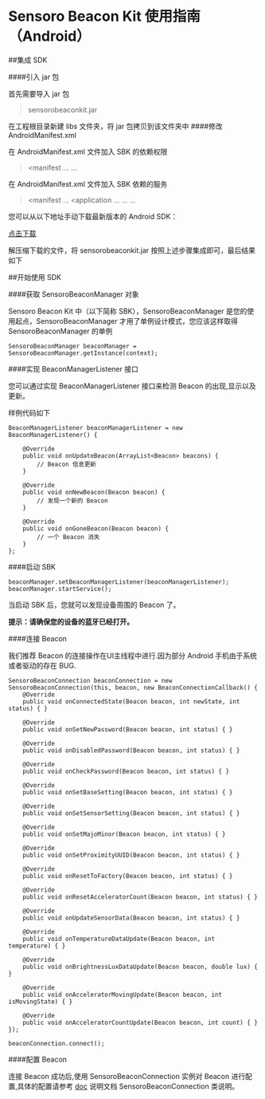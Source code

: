 Sensoro Beacon Kit 使用指南（Android）
==

##集成 SDK

####引入 jar 包

首先需要导入 jar 包

>sensorobeaconkit.jar

在工程根目录新建 libs 文件夹，将 jar 包拷贝到该文件夹中
####修改 AndroidManifest.xml

在 AndroidManifest.xml 文件加入 SBK 的依赖权限

><manifest
    ...
    <uses-permission android:name="android.permission.BLUETOOTH" />
    <uses-permission android:name="android.permission.BLUETOOTH_ADMIN" />
    ...
</manifest>

在 AndroidManifest.xml 文件加入 SBK 依赖的服务

><manifest
    ...
    <application
        ...
        <service android:name="com.sensoro.beacon.kit.BeaconProcessService"></service>
        <service android:name="com.sensoro.beacon.kit.BeaconService"></service>
        ...
    </application>
    ...
</manifest>

您可以从以下地址手动下载最新版本的 Android SDK：

[点击下载](https://raw.githubusercontent.com/VegeChou/SensoroBeaconKit/master/sensorobeaconkit.jar)

解压缩下载的文件，将 sensorobeaconkit.jar 按照上述步骤集成即可，最后结果如下

##开始使用 SDK

####获取 SensoroBeaconManager 对象

Sensoro Beacon Kit 中（以下简称 SBK），SensoroBeaconManager 是您的使用起点，SensoroBeaconManager 才用了单例设计模式，您应该这样取得 SensoroBeaconManager 的单例

```
SensoroBeaconManager beaconManager = SensoroBeaconManager.getInstance(context);
```

####实现 BeaconManagerListener 接口

您可以通过实现 BeaconManagerListener 接口来检测 Beacon 的出现,显示以及更新。

样例代码如下
```
BeaconManagerListener beaconManagerListener = new BeaconManagerListener() {

    @Override
    public void onUpdateBeacon(ArrayList<Beacon> beacons) {
        // Beacon 信息更新                  
    }
    
    @Override
    public void onNewBeacon(Beacon beacon) {
        // 发现一个新的 Beacon        
    }
    
    @Override
    public void onGoneBeacon(Beacon beacon) {
        // 一个 Beacon 消失     
    }
};
```

####启动 SBK

```
beaconManager.setBeaconManagerListener(beaconManagerListener);
beaconManager.startService();
```

当启动 SBK 后，您就可以发现设备周围的 Beacon 了。

**提示：请确保您的设备的蓝牙已经打开。**

####连接 Beacon

我们推荐 Beacon 的连接操作在UI主线程中进行.因为部分 Android 手机由于系统或者驱动的存在 BUG.

```
SensoroBeaconConnection beaconConnection = new SensoroBeaconConnection(this, beacon, new BeaconConnectionCallback() {
    @Override
    public void onConnectedState(Beacon beacon, int newState, int status) { }
    
    @Override
    public void onSetNewPassword(Beacon beacon, int status) { }
    
    @Override
    public void onDisabledPassword(Beacon beacon, int status) { }
    
    @Override
    public void onCheckPassword(Beacon beacon, int status) { }
    
    @Override
    public void onSetBaseSetting(Beacon beacon, int status) { }
    
    @Override
    public void onSetSensorSetting(Beacon beacon, int status) { }
    
    @Override
    public void onSetMajoMinor(Beacon beacon, int status) { }
    
    @Override
    public void onSetProximityUUID(Beacon beacon, int status) { }
    
    @Override
    public void onResetToFactory(Beacon beacon, int status) { }
    
    @Override
    public void onResetAcceleratorCount(Beacon beacon, int status) { }
    
    @Override
    public void onUpdateSensorData(Beacon beacon, int status) { }
    
    @Override
    public void onTemperatureDataUpdate(Beacon beacon, int temperature) { }
    
    @Override
    public void onBrightnessLuxDataUpdate(Beacon beacon, double lux) { }
    
    @Override
    public void onAcceleratorMovingUpdate(Beacon beacon, int isMovingState) { }
    
    @Override
    public void onAcceleratorCountUpdate(Beacon beacon, int count) { }
});

beaconConnection.connect();
```
####配置 Beacon

连接 Beacon 成功后,使用 SensoroBeaconConnection 实例对 Beacon 进行配置,具体的配置请参考 [doc](https://raw.githubusercontent.com/VegeChou/SensoroBeaconKit/master/javadoc/index.html) 说明文档 SensoroBeaconConnection 类说明。
